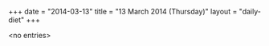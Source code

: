 +++
date = "2014-03-13"
title = "13 March 2014 (Thursday)"
layout = "daily-diet"
+++


\<no entries\>

